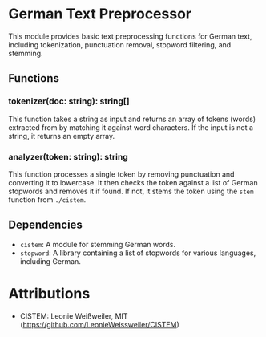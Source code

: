 # German Text Preprocessor

This module provides basic text preprocessing functions for German text, including tokenization, punctuation removal, stopword filtering, and stemming.

## Functions

### tokenizer(doc: string): string[]

This function takes a string as input and returns an array of tokens (words) extracted from by matching it against word characters. If the input is not a string, it returns an empty array.

### analyzer(token: string): string

This function processes a single token by removing punctuation and converting it to lowercase. It then checks the token against a list of German stopwords and removes it if found. If not, it stems the token using the `stem` function from `./cistem`.

## Dependencies

- `cistem`: A module for stemming German words.
- `stopword`: A library containing a list of stopwords for various languages, including German.

# Attributions

- CISTEM: Leonie Weißweiler, MIT (https://github.com/LeonieWeissweiler/CISTEM)
